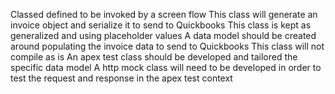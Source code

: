 Classed defined to be invoked by a screen flow
This class will generate an invoice object and serialize it to send to Quickbooks
This class is kept as generalized and using placeholder values
A data model should be created around populating the invoice data to send to Quickbooks
This class will not compile as is
An apex test class should be developed and tailored the specific data model
A http mock class will need to be developed in order to test the request and response in the apex test context
